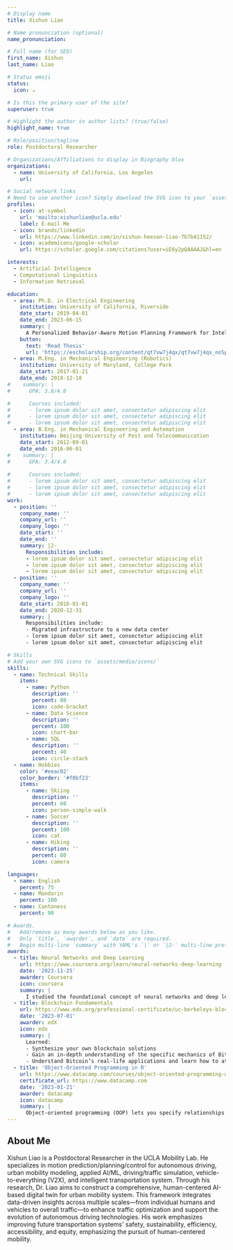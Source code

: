 ```yaml
---
# Display name
title: Xishun Liao

# Name pronunciation (optional)
name_pronunciation: 

# Full name (for SEO)
first_name: Xishun
last_name: Liao

# Status emoji
status:
  icon: ☕️

# Is this the primary user of the site?
superuser: true

# Highlight the author in author lists? (true/false)
highlight_name: true

# Role/position/tagline
role: Postdoctoral Researcher

# Organizations/Affiliations to display in Biography blox
organizations:
  - name: University of California, Los Angeles
    url: 

# Social network links
# Need to use another icon? Simply download the SVG icon to your `assets/media/icons/` folder.
profiles:
  - icon: at-symbol
    url: 'mailto:xishunliao@ucla.edu'
    label: E-mail Me
  - icon: brands/linkedin
    url: https://www.linkedin.com/in/xishun-heeson-liao-7b7b41152/
  - icon: academicons/google-scholar
    url: https://scholar.google.com/citations?user=iE6y2pQAAAAJ&hl=en

interests:
  - Artificial Intelligence
  - Computational Linguistics
  - Information Retrieval

education:
  - area: Ph.D. in Electrical Engineering
    institution: University of California, Riverside
    date_start: 2019-04-01
    date_end: 2023-06-15
    summary: |
      A Personalized Behavior-Aware Motion Planning Framework for Intelligent Vehicle Operation_. Supervised by [Dr. Guoyuan Wu](https://profiles.ucr.edu/app/home/profile/guoyuanw) and [Dr. Matthew Barth](https://profiles.ucr.edu/app/home/profile/barth). Published 9 journal articles, 14 conference articles, and 1 book chapter.
    button:
      text: 'Read Thesis'
      url: 'https://escholarship.org/content/qt7vw7j4qx/qt7vw7j4qx_noSplash_ada68491a381359c268116ce76ec66e4.pdf?t=rygcug'
  - area: M.Eng. in Mechanical Engineering (Robotics)
    institution: University of Maryland, College Park
    date_start: 2017-01-21
    date_end: 2018-12-18
#    summary: |
#      GPA: 3.8/4.0

#      Courses included:
#      - lorem ipsum dolor sit amet, consectetur adipiscing elit
#      - lorem ipsum dolor sit amet, consectetur adipiscing elit
#      - lorem ipsum dolor sit amet, consectetur adipiscing elit
  - area: B.Eng. in Mechanical Engineering and Automation
    institution: Beijing University of Post and Telecommunication
    date_start: 2012-09-01
    date_end: 2016-06-01
#    summary: |
#      GPA: 3.4/4.0
      
#      Courses included:
#      - lorem ipsum dolor sit amet, consectetur adipiscing elit
#      - lorem ipsum dolor sit amet, consectetur adipiscing elit
#      - lorem ipsum dolor sit amet, consectetur adipiscing elit
work:
  - position: ''
    company_name: ''
    company_url: ''
    company_logo: ''
    date_start: ''
    date_end: ''
    summary: |2-
      Responsibilities include:
      - lorem ipsum dolor sit amet, consectetur adipiscing elit
      - lorem ipsum dolor sit amet, consectetur adipiscing elit
      - lorem ipsum dolor sit amet, consectetur adipiscing elit
  - position: ''
    company_name: ''
    company_url: ''
    company_logo: ''
    date_start: 2016-01-01
    date_end: 2020-12-31
    summary: |
      Responsibilities include:
      - Migrated infrastructure to a new data center
      - lorem ipsum dolor sit amet, consectetur adipiscing elit
      - lorem ipsum dolor sit amet, consectetur adipiscing elit

# Skills
# Add your own SVG icons to `assets/media/icons/`
skills:
  - name: Technical Skills
    items:
      - name: Python
        description: ''
        percent: 80
        icon: code-bracket
      - name: Data Science
        description: ''
        percent: 100
        icon: chart-bar
      - name: SQL
        description: ''
        percent: 40
        icon: circle-stack
  - name: Hobbies
    color: '#eeac02'
    color_border: '#f0bf23'
    items:
      - name: Skiing
        description: ''
        percent: 60
        icon: person-simple-walk
      - name: Soccer
        description: ''
        percent: 100
        icon: cat
      - name: Hiking
        description: ''
        percent: 80
        icon: camera

languages:
  - name: English
    percent: 75
  - name: Mandarin
    percent: 100
  - name: Cantoness
    percent: 90

# Awards.
#   Add/remove as many awards below as you like.
#   Only `title`, `awarder`, and `date` are required.
#   Begin multi-line `summary` with YAML's `|` or `|2-` multi-line prefix and indent 2 spaces below.
awards:
  - title: Neural Networks and Deep Learning
    url: https://www.coursera.org/learn/neural-networks-deep-learning
    date: '2023-11-25'
    awarder: Coursera
    icon: coursera
    summary: |
      I studied the foundational concept of neural networks and deep learning. By the end, I was familiar with the significant technological trends driving the rise of deep learning; build, train, and apply fully connected deep neural networks; implement efficient (vectorized) neural networks; identify key parameters in a neural network’s architecture; and apply deep learning to your own applications.
  - title: Blockchain Fundamentals
    url: https://www.edx.org/professional-certificate/uc-berkeleyx-blockchain-fundamentals
    date: '2023-07-01'
    awarder: edX
    icon: edx
    summary: |
      Learned:
      - Synthesize your own blockchain solutions
      - Gain an in-depth understanding of the specific mechanics of Bitcoin
      - Understand Bitcoin’s real-life applications and learn how to attack and destroy Bitcoin, Ethereum, smart contracts and Dapps, and alternatives to Bitcoin’s Proof-of-Work consensus algorithm
  - title: 'Object-Oriented Programming in R'
    url: https://www.datacamp.com/courses/object-oriented-programming-with-s3-and-r6-in-r
    certificate_url: https://www.datacamp.com
    date: '2023-01-21'
    awarder: datacamp
    icon: datacamp
    summary: |
      Object-oriented programming (OOP) lets you specify relationships between functions and the objects that they can act on, helping you manage complexity in your code. This is an intermediate level course, providing an introduction to OOP, using the S3 and R6 systems. S3 is a great day-to-day R programming tool that simplifies some of the functions that you write. R6 is especially useful for industry-specific analyses, working with web APIs, and building GUIs.
---
```


## About Me
Xishun Liao is a Postdoctoral Researcher in the UCLA Mobility Lab. He specializes in motion prediction/planning/control for autonomous driving, urban mobility modeling, applied AI/ML, driving/traffic simulation, vehicle-to-everything (V2X), and intelligent transportation system. Through his research, Dr. Liao aims to construct a comprehensive, human-centered AI-based digital twin for urban mobility system. This framework integrates data-driven insights across multiple scales—from individual humans and vehicles to overall traffic—to enhance traffic optimization and support the evolution of autonomous driving technologies. His work emphasizes improving future transportation systems' safety, sustainability, efficiency, accessibility, and equity, emphasizing the pursuit of human-centered mobility.
